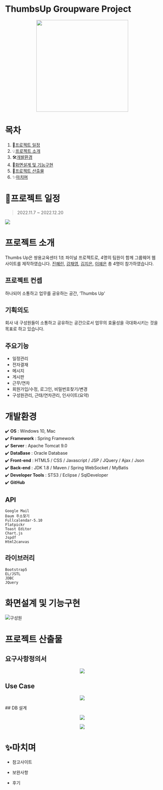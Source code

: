 # ThumbsUp Groupware Project
<p align="center"><img src="https://s3.us-west-2.amazonaws.com/secure.notion-static.com/75eee8bc-227d-4b6d-a69c-562658fb6e08/ThumbsUp%EB%A1%9C%EA%B3%A0.jpg?X-Amz-Algorithm=AWS4-HMAC-SHA256&X-Amz-Content-Sha256=UNSIGNED-PAYLOAD&X-Amz-Credential=AKIAT73L2G45EIPT3X45%2F20221226%2Fus-west-2%2Fs3%2Faws4_request&X-Amz-Date=20221226T081833Z&X-Amz-Expires=86400&X-Amz-Signature=27a377de239444c6a7b38b2e91977323f41c5f2b58a704143d266e88faa398e9&X-Amz-SignedHeaders=host&response-content-disposition=filename%3D%22ThumbsUp%25EB%25A1%259C%25EA%25B3%25A0.jpg%22&x-id=GetObject" width="300px"/></p>

# 목차
1. :calendar:[프로젝트 일정](#:calendar:프로젝트-일정)
2. :bulb:[프로젝트 소개](#프로젝트-소개)
3. :hammer_and_wrench:[개발환경](#개발환경)
4. :mag_right:[화면설계 및 기능구현](#화면설계-및-기능구현)
5. :abacus:[프로젝트 산출물](#프로젝트-산출물)
6. ✨[마치며](#-마치며)

# :calendar:프로젝트 일정
> 2022.11.7 ~ 2022.12.20
<img src="https://s3.us-west-2.amazonaws.com/secure.notion-static.com/2558ae47-181c-4239-8ae2-3b77675ba1a1/%EC%9D%BC%EC%A0%95%ED%91%9C.png?X-Amz-Algorithm=AWS4-HMAC-SHA256&X-Amz-Content-Sha256=UNSIGNED-PAYLOAD&X-Amz-Credential=AKIAT73L2G45EIPT3X45%2F20221229%2Fus-west-2%2Fs3%2Faws4_request&X-Amz-Date=20221229T061101Z&X-Amz-Expires=86400&X-Amz-Signature=64c1f578e8206ea973816964c74d4773d699cbf85991af46f90b396e11e7f5ab&X-Amz-SignedHeaders=host&response-content-disposition=filename%3D%22%25EC%259D%25BC%25EC%25A0%2595%25ED%2591%259C.png%22&x-id=GetObject">

# 프로젝트 소개
Thumbs Up은 쌍용교육센터 1조 파이널 프로젝트로, 4명의 팀원이 함께 그룹웨어 웹사이트를 제작하였습니다.
[진혜린](https://github.com/hrJin9), [강채영](https://github.com/chaeo), [김지은](https://github.com/jinnssi), [이예은](https://github.com/yenioo) 총 4명이 참가하였습니다.

## 프로젝트 컨셉
하나되어 소통하고 업무를 공유하는 공간, ‘Thumbs Up'

## 기획의도
회사 내 구성원들이 소통하고 공유하는 공간으로서
업무의 효율성을 극대화시키는 것을 목표로 하고 있습니다.

## 주요기능
- 일정관리
- 전자결재
- 메시지
- 게시판
- 근무/연차
- 회원가입/수정, 로그인, 비밀번호찾기/변경
- 구성원관리, 근태/연차관리, 인사이트(요약)

# 개발환경
:heavy_check_mark: **OS** : Windows 10, Mac <br>
:heavy_check_mark: **Framework** : Spring Framework <br>
:heavy_check_mark: **Server** : Apache Tomcat 9.0 <br>
:heavy_check_mark: **DataBase** : Oracle Database <br>
:heavy_check_mark: **Front-end** : HTML5 / CSS / Javascript / JSP / JQuery / Ajax / Json  <br>
:heavy_check_mark: **Back-end** : JDK 1.8 / Maven / Spring WebSocket / MyBatis <br>
:heavy_check_mark: **Developer Tools** : STS3 / Eclipse / SqlDeveloper <br>
:heavy_check_mark: **GitHub**

## API
```
Google Mail
Daum 주소찾기
Fullcalendar-5.10
Flatpickr
Toast Editor
Chart.js
Jspdf
Html2canvas
```

## 라이브러리
```
Bootstrap5
EL/JSTL
JDBC
JQuery
```
# 화면설계 및 기능구현
![구성원](https://user-images.githubusercontent.com/109951309/209531219-e1f41f16-e400-4cc5-ba28-30df22a0f35b.gif)



# 프로젝트 산출물
## 요구사항정의서
<p align="center"><img src="https://s3.us-west-2.amazonaws.com/secure.notion-static.com/0ed4b67a-de16-4dc0-8dd5-e7e7f5a89054/%EC%9A%94%EA%B5%AC%EC%82%AC%ED%95%AD%EC%A0%95%EC%9D%98%EC%84%9C.png?X-Amz-Algorithm=AWS4-HMAC-SHA256&X-Amz-Content-Sha256=UNSIGNED-PAYLOAD&X-Amz-Credential=AKIAT73L2G45EIPT3X45%2F20221226%2Fus-west-2%2Fs3%2Faws4_request&X-Amz-Date=20221226T080455Z&X-Amz-Expires=86400&X-Amz-Signature=225d39a3ae8d13512c95f56989a26a7be5fc4132d6b13528e1d78161c0468ea4&X-Amz-SignedHeaders=host&response-content-disposition=filename%3D%22%25EC%259A%2594%25EA%25B5%25AC%25EC%2582%25AC%25ED%2595%25AD%25EC%25A0%2595%25EC%259D%2598%25EC%2584%259C.png%22&x-id=GetObject"></p>

## Use Case
<p align="center"><img src="https://s3.us-west-2.amazonaws.com/secure.notion-static.com/e80ad7dc-4168-4b2f-af2c-ad0d2b731b6b/Usecase.png?X-Amz-Algorithm=AWS4-HMAC-SHA256&X-Amz-Content-Sha256=UNSIGNED-PAYLOAD&X-Amz-Credential=AKIAT73L2G45EIPT3X45%2F20221226%2Fus-west-2%2Fs3%2Faws4_request&X-Amz-Date=20221226T071021Z&X-Amz-Expires=86400&X-Amz-Signature=e2fb36d6e52d6667bed7475abce4a389d5ea685f782e5afe883d6be01bafde3d&X-Amz-SignedHeaders=host&response-content-disposition=filename%3D%22Usecase.png%22&x-id=GetObject"></p>
## DB 설계
<p align="center"><img src="https://s3.us-west-2.amazonaws.com/secure.notion-static.com/e3dd001a-5123-4cfa-8b19-6679c2866667/DB%EB%AA%A8%EB%8D%B8%EB%A7%81.jpg?X-Amz-Algorithm=AWS4-HMAC-SHA256&X-Amz-Content-Sha256=UNSIGNED-PAYLOAD&X-Amz-Credential=AKIAT73L2G45EIPT3X45%2F20221226%2Fus-west-2%2Fs3%2Faws4_request&X-Amz-Date=20221226T082311Z&X-Amz-Expires=86400&X-Amz-Signature=4acebcab66e733cce5d289e111b330bcbe967f2ff2b989ca5dc4e64281192b10&X-Amz-SignedHeaders=host&response-content-disposition=filename%3D%22DB%25EB%25AA%25A8%25EB%258D%25B8%25EB%25A7%2581.jpg%22&x-id=GetObject"></p>
<p align="center"><img src="https://user-images.githubusercontent.com/109951309/209524777-a34c6d05-5552-4d41-9aa2-b594bb8da67e.jpg"></p>



# ✨마치며
- 참고사이트 
- 보완사항

- 후기


